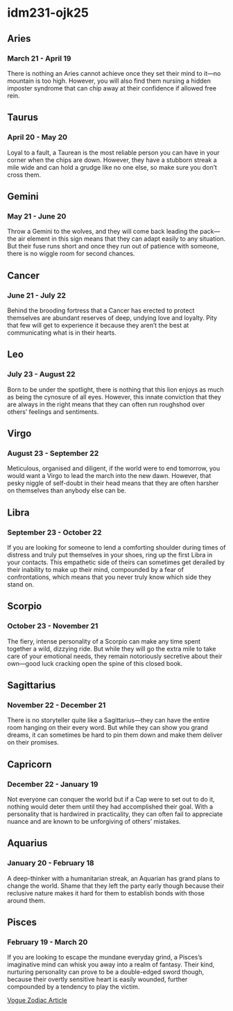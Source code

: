 # idm231-ojk25

## Aries

### March 21 - April 19

There is nothing an Aries cannot achieve once they set their mind to it—no mountain is too high. However, you will also find them nursing a hidden imposter syndrome that can chip away at their confidence if allowed free rein.

## Taurus

### April 20 - May 20

Loyal to a fault, a Taurean is the most reliable person you can have in your corner when the chips are down. However, they have a stubborn streak a mile wide and can hold a grudge like no one else, so make sure you don’t cross them. 

## Gemini

### May 21 - June 20

Throw a Gemini to the wolves, and they will come back leading the pack—the air element in this sign means that they can adapt easily to any situation. But their fuse runs short and once they run out of patience with someone, there is no wiggle room for second chances.

## Cancer

### June 21 - July 22

Behind the brooding fortress that a Cancer has erected to protect themselves are abundant reserves of deep, undying love and loyalty. Pity that few will get to experience it because they aren’t the best at communicating what is in their hearts.

## Leo

### July 23 - August 22

Born to be under the spotlight, there is nothing that this lion enjoys as much as being the cynosure of all eyes. However, this innate conviction that they are always in the right means that they can often run roughshod over others’ feelings and sentiments.

## Virgo

### August 23 - September 22

Meticulous, organised and diligent, if the world were to end tomorrow, you would want a Virgo to lead the march into the new dawn. However, that pesky niggle of self-doubt in their head means that they are often harsher on themselves than anybody else can be.

## Libra

### September 23 - October 22

If you are looking for someone to lend a comforting shoulder during times of distress and truly put themselves in your shoes, ring up the first Libra in your contacts. This empathetic side of theirs can sometimes get derailed by their inability to make up their mind, compounded by a fear of confrontations, which means that you never truly know which side they stand on.

## Scorpio

### October 23 - November 21

The fiery, intense personality of a Scorpio can make any time spent together a wild, dizzying ride. But while they will go the extra mile to take care of your emotional needs, they remain notoriously secretive about their own—good luck cracking open the spine of this closed book.

## Sagittarius

### November 22 - December 21

There is no storyteller quite like a Sagittarius—they can have the entire room hanging on their every word. But while they can show you grand dreams, it can sometimes be hard to pin them down and make them deliver on their promises.

## Capricorn

### December 22 - January 19

Not everyone can conquer the world but if a Cap were to set out to do it, nothing would deter them until they had accomplished their goal. With a personality that is hardwired in practicality, they can often fail to appreciate nuance and are known to be unforgiving of others’ mistakes.

## Aquarius

### January 20 - February 18

A deep-thinker with a humanitarian streak, an Aquarian has grand plans to change the world. Shame that they left the party early though because their reclusive nature makes it hard for them to establish bonds with those around them.

## Pisces

### February 19 - March 20

If you are looking to escape the mundane everyday grind, a Pisces’s imaginative mind can whisk you away into a realm of fantasy. Their kind, nurturing personality can prove to be a double-edged sword though, because their overtly sensitive heart is easily wounded, further compounded by a tendency to play the victim.

[Vogue Zodiac Article](https://www.vogue.in/culture-and-living/content/the-zodiac-signs-biggest-strengths-and-weaknesses)